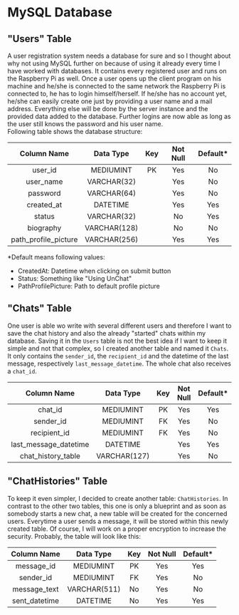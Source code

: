 # MySQL Database
## "Users" Table
A user registration system needs a database for sure and so I thought about why not using
MySQL further on because of using it already every time I have worked with databases. It
contains every registered user and runs on the Raspberry Pi as well. Once a user opens up
the client program on his machine and he/she is connected to the same network the Raspberry
Pi is connected to, he has to login himself/herself. If he/she has no account yet, he/she
can easily create one just by providing a user name and a mail address. Everything else will
be done by the server instance and the provided data added to the database. Further logins
are now able as long as the user still knows the password and his user name.  
Following table shows the database structure:

| Column Name             | Data Type    | Key | Not Null | Default* |
|:-----------------------:|:------------:|:---:|:--------:|:--------:|
| user_id                 | MEDIUMINT    | PK  | Yes      | No       |
| user_name               | VARCHAR(32)  |     | Yes      | No       |
| password                | VARCHAR(64)  |     | Yes      | No       |
| created_at              | DATETIME     |     | Yes      | Yes      |
| status                  | VARCHAR(32)  |     | No       | Yes      |
| biography               | VARCHAR(128) |     | No       | No       |
| path_profile_picture    | VARCHAR(256) |     | Yes      | Yes      |

*Default means following values:  
- CreatedAt: Datetime when clicking on submit button
- Status: Something like "Using UnChat"
- PathProfilePicture: Path to default profile picture

## "Chats" Table
One user is able wo write with several different users and therefore I want to save the
chat history and also the already "started" chats within my database. Saving it in the
``Users`` table is not the best idea if I want to keep it simple and not that complex,
so I created another table and named it ``Chats``. It only contains the ``sender_id``, the
``recipient_id`` and the datetime of the last message, respectively ``last_message_datetime``.
The whole chat also receives a ``chat_id``.

| Column Name           | Data Type     | Key | Not Null | Default* |
|:---------------------:|:-------------:|:---:|:--------:|:--------:|
| chat_id               | MEDIUMINT     | PK  | Yes      | Yes      |
| sender_id             | MEDIUMINT     | FK  | Yes      | No       |
| recipient_id          | MEDIUMINT     | FK  | Yes      | No       |
| last_message_datetime | DATETIME      |     | Yes      | Yes      |
| chat_history_table    | VARCHAR(127)  |     | Yes      | No       |

## "ChatHistories" Table
To keep it even simpler, I decided to create another table: ``ChatHistories``. In contrast
to the other two tables, this one is only a blueprint and as soon as somebody starts a new
chat, a new table will be created for the concerned users. Everytime a user sends a message,
it will be stored within this newly created table. Of course, I will work on a proper
encryption to increase the security. Probably, the table will look like this:

 Column Name    | Data Type    | Key | Not Null | Default* |
|:-------------:|:------------:|:---:|:--------:|:--------:|
| message_id    | MEDIUMINT    | PK  | Yes      | Yes      |
| sender_id     | MEDIUMINT    | FK  | Yes      | No       |
| message_text  | VARCHAR(511) | No  | Yes      | No       |
| sent_datetime | DATETIME     | No  | Yes      | Yes      |